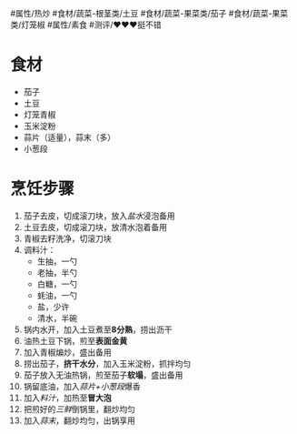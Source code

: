 #属性/热炒 
#食材/蔬菜-根茎类/土豆 #食材/蔬菜-果菜类/茄子 #食材/蔬菜-果菜类/灯笼椒 #属性/素食 
#测评/❤️❤️❤️挺不错

# 食材
- 茄子
- 土豆
- 灯笼青椒
- 玉米淀粉
- 蒜片（适量），蒜末（多）
- 小葱段

# 烹饪步骤
1. 茄子去皮，切成滚刀块，放入*盐水*浸泡备用
2. 土豆去皮，切成滚刀块，放清水泡着备用
3. 青椒去籽洗净，切滚刀块
4. 调料汁：
   - 生抽，一勺
   - 老抽，半勺
   - 白糖，一勺
   - 蚝油，一勺
   - 盐，少许
   - 清水，半碗
1. 锅内水开，加入土豆煮至**8分熟**，捞出沥干
2. 油热土豆下锅，煎至**表面金黄**
3. 加入青椒煸炒，盛出备用
4. 捞出茄子，**挤干水分**，加入玉米淀粉，抓拌均匀
5. 茄子放入无油热锅，煎至茄子**软塌**，盛出备用
6. 锅留底油，加入*蒜片+小葱段*爆香
7. 加入*料汁*，加热至**冒大泡**
8. 把煎好的*三鲜*倒锅里，翻炒均匀
9. 加入*蒜末*，翻炒均匀，出锅享用